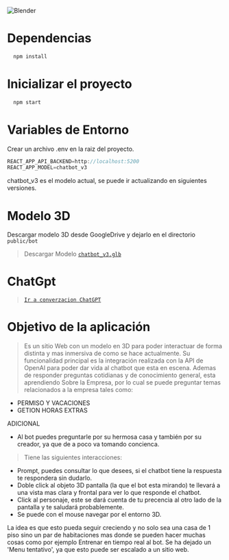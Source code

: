 ![Blender](https://drive.google.com/uc?export=download&id=1Ldgg1dNQZMZGGkH_nwSqo_L939-mNrEq)

# Dependencias
```bash
  npm install
```

# Inicializar el proyecto
```bash
  npm start
```

# Variables de Entorno
Crear un archivo .env en la raiz del proyecto.
```jsx
REACT_APP_API_BACKEND=http://localhost:5200
REACT_APP_MODEL=chatbot_v3
```
chatbot_v3 es el modelo actual, se puede ir actualizando en siguientes versiones.

# Modelo 3D
Descargar modelo 3D desde GoogleDrive y dejarlo en el directorio `public/bot`
>  Descargar Modelo [`chatbot_v3.glb`](https://drive.google.com/file/d/1ErDGywAYWRe9bohjFCDpRhL_sTUseRRK/view?usp=drive_link)


# ChatGpt
> [`Ir a converzacion ChatGPT`](https://chat.openai.com/share/3928b612-b6a9-48f9-a195-0701faedee43)


# Objetivo de la aplicación
> Es un sitio Web con un modelo en 3D para poder interactuar de forma distinta y mas inmersiva de como se hace actualmente.
> Su funcionalidad principal es la integración realizada con la API de OpenAI para poder dar vida al chatbot que esta en escena. Ademas de responder preguntas cotidianas y de conocimiento general, esta aprendiendo Sobre la Empresa, por lo cual se puede preguntar temas relacionados a la empresa tales como:

- PERMISO Y VACACIONES
- GETION HORAS EXTRAS

ADICIONAL

- Al bot puedes preguntarle por su hermosa casa y también por su creador, ya que de a poco va tomando concienca.

> Tiene las siguientes interacciones:
- Prompt, puedes consultar lo que desees, si el chatbot tiene la respuesta te respondera sin dudarlo.
- Doble click al objeto 3D pantalla (la que el bot esta mirando) te llevará a una vista mas clara y frontal para ver lo que responde el chatbot.
- Click al personaje, este se dará cuenta de tu precencia al otro lado de la pantalla y te saludará probablemente.
- Se puede con el mouse navegar por el entorno 3D.

La idea es que esto pueda seguir creciendo y no solo sea una casa de 1 piso sino un par de habitaciones mas donde se pueden hacer muchas cosas como por ejemplo Entrenar en tiempo real al bot.
Se ha dejado un 'Menu tentativo', ya que esto puede ser escalado a un sitio web.

